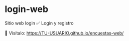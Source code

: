 # login-web


Sitio web login
✅ Login y registro  

🔗 Visítalo: https://TU-USUARIO.github.io/encuestas-web/
